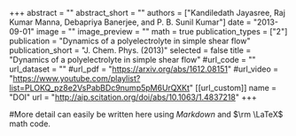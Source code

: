 +++
abstract = ""
abstract_short = ""
authors = ["Kandiledath Jayasree, Raj Kumar Manna, Debapriya Banerjee, and P. B. Sunil Kumar"]
date = "2013-09-01"
image = ""
image_preview = ""
math = true
publication_types = ["2"]
publication = "Dynamics of a polyelectrolyte in simple shear flow"
publication_short = "J. Chem. Phys. (2013)"
selected = false
title = "Dynamics of a polyelectrolyte in simple shear flow"
#url_code = ""
url_dataset = ""
#url_pdf = "https://arxiv.org/abs/1612.08151"
#url_video = "https://www.youtube.com/playlist?list=PLOKQ_pz8e2VsPabBDc9nump5pM6UrQXKt"
[[url_custom]]
    name = "DOI"
    url = "http://aip.scitation.org/doi/abs/10.1063/1.4837218"
+++

#More detail can easily be written here using *Markdown* and $\rm \LaTeX$ math code.
